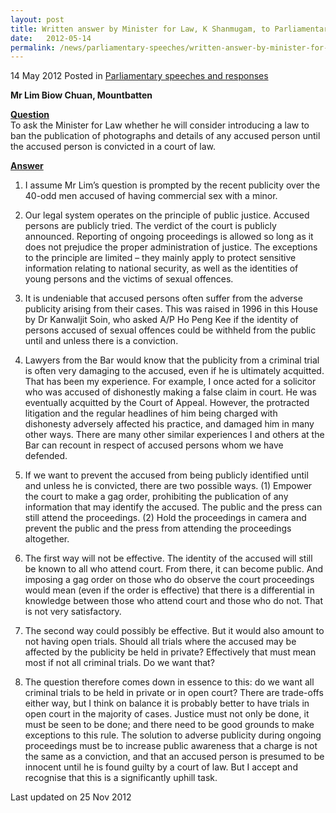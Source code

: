 ```yaml
---
layout: post
title: Written answer by Minister for Law, K Shanmugam, to Parliamentary Question on publishing accused persons' photographs and details
date:   2012-05-14
permalink: /news/parliamentary-speeches/written-answer-by-minister-for-law-k-shanmugam-to-parliamentary-question-on-publishing-accused
---
```


14 May 2012 Posted in [Parliamentary speeches and responses](/news/parliamentary-speeches)

**Mr Lim Biow Chuan, Mountbatten**

**<u>Question</u>**  
To ask the Minister for Law whether he will consider introducing a law to ban the publication of photographs and details of any accused person until the accused person is convicted in a court of law.


**<u>Answer</u>**  

1. I assume Mr Lim’s question is prompted by the recent publicity over the 40-odd men accused of having commercial sex with a minor.

2. Our legal system operates on the principle of public justice. Accused persons are publicly tried. The verdict of the court is publicly announced. Reporting of ongoing proceedings is allowed so long as it does not prejudice the proper administration of justice. The exceptions to the principle are limited – they mainly apply to protect sensitive information relating to national security, as well as the identities of young persons and the victims of sexual offences. 

3. It is undeniable that accused persons often suffer from the adverse publicity arising from their cases. This was raised in 1996 in this House by Dr Kanwaljit Soin, who asked A/P Ho Peng Kee if the identity of persons accused of sexual offences could be withheld from the public until and unless there is a conviction.

4. Lawyers from the Bar would know that the publicity from a criminal trial is often very damaging to the accused, even if he is ultimately acquitted. That has been my experience. For example, I once acted for a solicitor who was accused of dishonestly making a false claim in court. He was eventually acquitted by the Court of Appeal. However, the protracted litigation and the regular headlines of him being charged with dishonesty adversely affected his practice, and damaged him in many other ways. There are many other similar experiences I and others at the Bar can recount in respect of accused persons whom we have defended.

5. If we want to prevent the accused from being publicly identified until and unless he is convicted, there are two possible ways. (1) Empower the court to make a gag order, prohibiting the publication of any information that may identify the accused. The public and the press can still attend the proceedings. (2) Hold the proceedings in camera and prevent the public and the press from attending the proceedings altogether.

6. The first way will not be effective. The identity of the accused will still be known to all who attend court. From there, it can become public. And imposing a gag order on those who do observe the court proceedings would mean (even if the order is effective) that there is a differential in knowledge between those who attend court and those who do not. That is not very satisfactory.

7. The second way could possibly be effective. But it would also amount to not having open trials. Should all trials where the accused may be affected by the publicity be held in private? Effectively that must mean most if not all criminal trials. Do we want that? 

8. The question therefore comes down in essence to this: do we want all criminal trials to be held in private or in open court? There are trade-offs either way, but I think on balance it is probably better to have trials in open court in the majority of cases. Justice must not only be done, it must be seen to be done; and there need to be good grounds to make exceptions to this rule. The solution to adverse publicity during ongoing proceedings must be to increase public awareness that a charge is not the same as a conviction, and that an accused person is presumed to be innocent until he is found guilty by a court of law. But I accept and recognise that this is a significantly uphill task.



<p class="right-side-updated">Last updated on 25 Nov 2012</p> 
